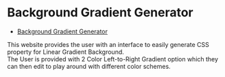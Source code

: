 # Background Gradient Generator

- [Background Gradient Generator](https://adityasingh2509.github.io/mini-projects/background-generator/index.html)

This website provides the user with an interface to easily generate CSS property for Linear Gradient Background.  
The User is provided with 2 Color Left-to-Right Gradient option which they can then edit to play around with different color schemes. 